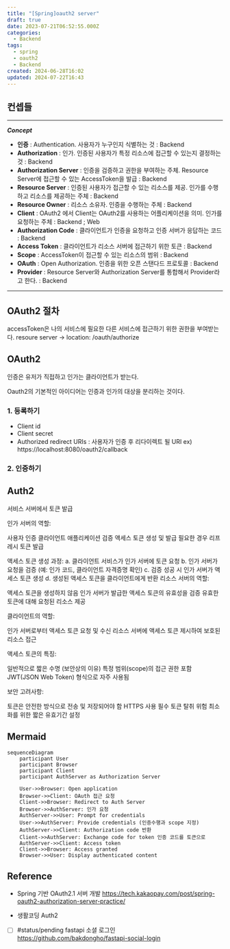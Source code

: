 ```yaml
---
title: "[Spring]oauth2 server"
draft: true
date: 2023-07-21T06:52:55.000Z
categories:
  - Backend
tags:
  - spring
  - oauth2
  - Backend
created: 2024-06-28T16:02
updated: 2024-07-22T16:43
---
```


## 컨셉들

---

**_Concept_**

- **인증** : Authentication. 사용자가 누구인지 식별하는 것 : Backend
- **Authorization** : 인가. 인증된 사용자가 특정 리소스에 접근할 수 있는지 결정하는 것 : Backend
- **Authorization Server** : 인증을 검증하고 권한을 부여하는 주체. Resource Server에 접근할 수 있는 AccessToken을 발급 : Backend
- **Resource Server** : 인증된 사용자가 접근할 수 있는 리소스를 제공. 인가를 수행하고 리소스를 제공하는 주체 : Backend
- **Resource Owner** : 리소스 소유자. 인증을 수행하는 주체 : Backend
- **Client** : OAuth2 에서 Client는 OAuth2를 사용하는 어플리케이션을 의미. 인가를 요청하는 주체 : Backend ; Web
- **Authorization Code** : 클라이언트가 인증을 요청하고 인증 서버가 응답하는 코드 : Backend
- **Access Token** : 클라이언트가 리소스 서버에 접근하기 위한 토큰 : Backend
- **Scope** : AccessToken이 접근할 수 있는 리소스의 범위 : Backend
- **OAuth** : Open Authorization. 인증을 위한 오픈 스탠다드 프로토콜 : Backend
- **Provider** : Resource Server와 Authorization Server를 통합해서 Provider라고 한다. : Backend

---

## OAuth2 절차

accessToken은 나의 서비스에 필요한 다른 서비스에 접근하기 위한 권한을 부여받는다.
resoure server -> location: /oauth/authorize

## OAuth2

인증은 유저가 직접하고 인가는 클라이언트가 받는다.

Oauth2의 기본적인 아이디어는 인증과 인가의 대상을 분리하는 것이다.

### 1. 등록하기

- Client id
- Client secret
- Authorized redirect URIs : 사용자가 인증 후 리다이렉트 될 URI ex) https://localhost:8080/oauth2/callback

### 2. 인증하기

## Auth2

서비스 서버에서 토큰 발급

인가 서버의 역할:

사용자 인증
클라이언트 애플리케이션 검증
액세스 토큰 생성 및 발급
필요한 경우 리프레시 토큰 발급

액세스 토큰 생성 과정:
a. 클라이언트 서비스가 인가 서버에 토큰 요청
b. 인가 서버가 요청을 검증 (예: 인가 코드, 클라이언트 자격증명 확인)
c. 검증 성공 시 인가 서버가 액세스 토큰 생성
d. 생성된 액세스 토큰을 클라이언트에게 반환
리소스 서버의 역할:

액세스 토큰을 생성하지 않음
인가 서버가 발급한 액세스 토큰의 유효성을 검증
유효한 토큰에 대해 요청된 리소스 제공

클라이언트의 역할:

인가 서버로부터 액세스 토큰 요청 및 수신
리소스 서버에 액세스 토큰 제시하여 보호된 리소스 접근

액세스 토큰의 특징:

일반적으로 짧은 수명 (보안상의 이유)
특정 범위(scope)의 접근 권한 포함
JWT(JSON Web Token) 형식으로 자주 사용됨

보안 고려사항:

토큰은 안전한 방식으로 전송 및 저장되어야 함
HTTPS 사용 필수
토큰 탈취 위험 최소화를 위한 짧은 유효기간 설정

## Mermaid

```mermaid
sequenceDiagram
    participant User
    participant Browser
    participant Client
    participant AuthServer as Authorization Server

    User->>Browser: Open application
    Browser->>Client: OAuth 접근 요청
    Client->>Browser: Redirect to Auth Server
    Browser->>AuthServer: 인가 요청
    AuthServer->>User: Prompt for credentials
    User->>AuthServer: Provide credentials (인증수행과 scope 지정)
    AuthServer->>Client: Authorization code 반환
    Client->>AuthServer: Exchange code for token 인증 코드를 토큰으로
    AuthServer->>Client: Access token
    Client->>Browser: Access granted
    Browser->>User: Display authenticated content
```

## Reference

- Spring 기반 OAuth2.1 서버 개발
  https://tech.kakaopay.com/post/spring-oauth2-authorization-server-practice/

- 생활코딩 Auth2

- [ ] #status/pending fastapi 소셜 로그인 https://github.com/bakdongho/fastapi-social-login
